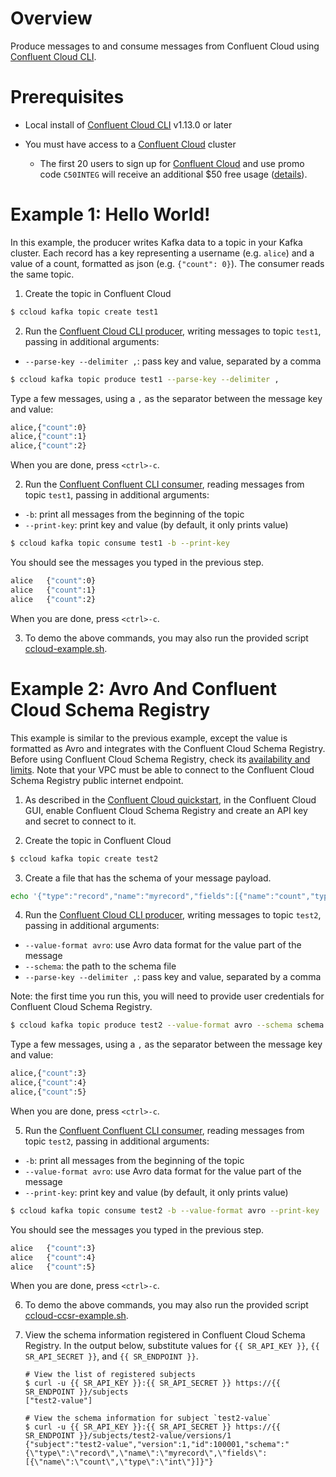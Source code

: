 # Overview

Produce messages to and consume messages from Confluent Cloud using [Confluent Cloud CLI](https://docs.confluent.io/current/cloud/cli/install.html?utm_source=github&utm_medium=demo&utm_campaign=ch.examples_type.community_content.clients-ccloud).

# Prerequisites

* Local install of [Confluent Cloud CLI](https://docs.confluent.io/current/cloud/cli/install.html#ccloud-install-cli?utm_source=github&utm_medium=demo&utm_campaign=ch.examples_type.community_content.ccloud-stacks) v1.13.0 or later
* You must have access to a [Confluent Cloud](https://www.confluent.io/confluent-cloud/?utm_source=github&utm_medium=demo&utm_campaign=ch.examples_type.community_content.clients-ccloud) cluster

  * The first 20 users to sign up for [Confluent Cloud](https://www.confluent.io/confluent-cloud/?utm_source=github&utm_medium=demo&utm_campaign=ch.examples_type.community_content.clients-ccloud) and use promo code ``C50INTEG`` will receive an additional $50 free usage ([details](https://www.confluent.io/confluent-cloud-promo-disclaimer/?utm_source=github&utm_medium=demo&utm_campaign=ch.examples_type.community_content.clients-ccloud)).

# Example 1: Hello World!

In this example, the producer writes Kafka data to a topic in your Kafka cluster. 
Each record has a key representing a username (e.g. `alice`) and a value of a count, formatted as json (e.g. `{"count": 0}`).
The consumer reads the same topic.

1. Create the topic in Confluent Cloud

```bash
$ ccloud kafka topic create test1
```

2. Run the [Confluent Cloud CLI producer](https://docs.confluent.io/current/cloud/cli/command-reference/kafka/topic/ccloud_kafka_topic_produce.html#ccloud-kafka-topic-produce?utm_source=github&utm_medium=demo&utm_campaign=ch.examples_type.community_content.clients-ccloud), writing messages to topic `test1`, passing in additional arguments:

* `--parse-key --delimiter ,`: pass key and value, separated by a comma

```bash
$ ccloud kafka topic produce test1 --parse-key --delimiter ,
```

Type a few messages, using a `,` as the separator between the message key and value:

```bash
alice,{"count":0}
alice,{"count":1}
alice,{"count":2}
```

When you are done, press `<ctrl>-c`.

2. Run the [Confluent Confluent CLI consumer](https://docs.confluent.io/current/cloud/cli/command-reference/kafka/topic/ccloud_kafka_topic_produce.html#ccloud-kafka-topic-produce?utm_source=github&utm_medium=demo&utm_campaign=ch.examples_type.community_content.clients-ccloud), reading messages from topic `test1`, passing in additional arguments:

* `-b`: print all messages from the beginning of the topic
* `--print-key`: print key and value (by default, it only prints value)

```bash
$ ccloud kafka topic consume test1 -b --print-key
```

You should see the messages you typed in the previous step.

```bash
alice	{"count":0}
alice	{"count":1}
alice	{"count":2}
```

When you are done, press `<ctrl>-c`.

3. To demo the above commands, you may also run the provided script [ccloud-example.sh](ccloud-example.sh).


# Example 2: Avro And Confluent Cloud Schema Registry

This example is similar to the previous example, except the value is formatted as Avro and integrates with the Confluent Cloud Schema Registry.
Before using Confluent Cloud Schema Registry, check its [availability and limits](https://docs.confluent.io/current/cloud/limits.html?utm_source=github&utm_medium=demo&utm_campaign=ch.examples_type.community_content.clients-ccloud).
Note that your VPC must be able to connect to the Confluent Cloud Schema Registry public internet endpoint.

1. As described in the [Confluent Cloud quickstart](https://docs.confluent.io/current/quickstart/cloud-quickstart/schema-registry.html?utm_source=github&utm_medium=demo&utm_campaign=ch.examples_type.community_content.clients-ccloud), in the Confluent Cloud GUI, enable Confluent Cloud Schema Registry and create an API key and secret to connect to it.

2. Create the topic in Confluent Cloud

```bash
$ ccloud kafka topic create test2
```

3. Create a file that has the schema of your message payload.

```bash
echo '{"type":"record","name":"myrecord","fields":[{"name":"count","type":"int"}]}' > schema.json
```

4. Run the [Confluent Cloud CLI producer](https://docs.confluent.io/current/cloud/cli/command-reference/kafka/topic/ccloud_kafka_topic_produce.html#ccloud-kafka-topic-produce?utm_source=github&utm_medium=demo&utm_campaign=ch.examples_type.community_content.clients-ccloud), writing messages to topic `test2`, passing in additional arguments:

* `--value-format avro`: use Avro data format for the value part of the message
* `--schema`: the path to the schema file
* `--parse-key --delimiter ,`: pass key and value, separated by a comma

Note: the first time you run this, you will need to provide user credentials for Confluent Cloud Schema Registry.

```bash
$ ccloud kafka topic produce test2 --value-format avro --schema schema.json --parse-key --delimiter ,
```

Type a few messages, using a `,` as the separator between the message key and value:

```bash
alice,{"count":3}
alice,{"count":4}
alice,{"count":5}
```

When you are done, press `<ctrl>-c`.

5. Run the [Confluent Confluent CLI consumer](https://docs.confluent.io/current/cloud/cli/command-reference/kafka/topic/ccloud_kafka_topic_produce.html#ccloud-kafka-topic-produce?utm_source=github&utm_medium=demo&utm_campaign=ch.examples_type.community_content.clients-ccloud), reading messages from topic `test2`, passing in additional arguments:

* `-b`: print all messages from the beginning of the topic
* `--value-format avro`: use Avro data format for the value part of the message
* `--print-key`: print key and value (by default, it only prints value)

```bash
$ ccloud kafka topic consume test2 -b --value-format avro --print-key
```

You should see the messages you typed in the previous step.

```bash
alice	{"count":3}
alice	{"count":4}
alice	{"count":5}
```

When you are done, press `<ctrl>-c`.

6. To demo the above commands, you may also run the provided script [ccloud-ccsr-example.sh](ccloud-ccsr-example.sh).

7. View the schema information registered in Confluent Cloud Schema Registry. In the output below, substitute values for `{{ SR_API_KEY }}`, `{{ SR_API_SECRET }}`, and `{{ SR_ENDPOINT }}`.

    ```
    # View the list of registered subjects
    $ curl -u {{ SR_API_KEY }}:{{ SR_API_SECRET }} https://{{ SR_ENDPOINT }}/subjects
    ["test2-value"]

    # View the schema information for subject `test2-value`
    $ curl -u {{ SR_API_KEY }}:{{ SR_API_SECRET }} https://{{ SR_ENDPOINT }}/subjects/test2-value/versions/1
    {"subject":"test2-value","version":1,"id":100001,"schema":"{\"type\":\"record\",\"name\":\"myrecord\",\"fields\":[{\"name\":\"count\",\"type\":\"int\"}]}"}
    ```
